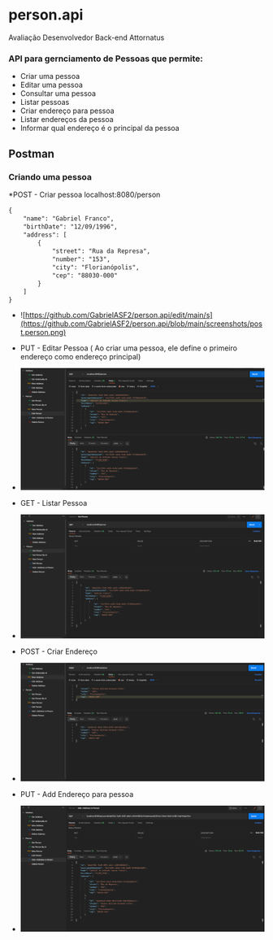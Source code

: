# person.api
Avaliação Desenvolvedor Back-end Attornatus

### API para gernciamento de Pessoas que permite: 

* Criar uma pessoa
* Editar uma pessoa
* Consultar uma pessoa
* Listar pessoas
* Criar endereço para pessoa
* Listar endereços da pessoa
* Informar qual endereço é o principal da pessoa

## Postman
### Criando uma pessoa

*POST - Criar pessoa
localhost:8080/person

```
{
    "name": "Gabriel Franco",
    "birthDate": "12/09/1996",
    "address": [
        {
            "street": "Rua da Represa",
            "number": "153",
            "city": "Florianópolis",
            "cep": "88030-000"
        }
    ]
}
```
* ![https://github.com/GabrielASF2/person.api/edit/main/s](https://github.com/GabrielASF2/person.api/blob/main/screenshots/post.person.png)

* PUT - Editar Pessoa ( Ao criar uma pessoa, ele define o primeiro endereço como endereço principal)
* ![](https://github.com/GabrielASF2/person.api/blob/main/screenshots/put.person.png)

* GET - Listar Pessoa
* ![](https://github.com/GabrielASF2/person.api/blob/main/screenshots/get.person.png)

* POST - Criar Endereço
* ![](https://github.com/GabrielASF2/person.api/blob/main/screenshots/post.address.png)

* PUT - Add Endereço para pessoa
* ![](https://github.com/GabrielASF2/person.api/blob/main/screenshots/put.personaddaddress.png)
